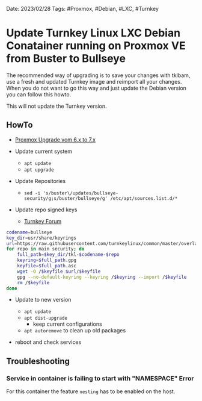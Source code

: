 Date: 2023/02/28
Tags: #Proxmox, #Debian, #LXC, #Turnkey

# Update Turnkey Linux LXC Debian Conatainer running on Proxmox VE from Buster to Bullseye

The recommended way of upgrading is to save your changes with tklbam, use a fresh and updated Turnkey image and reimport all your changes.
When you do not want to go this way and just update the Debian version you can follow this howto.

This will not update the Turnkey version.

## HowTo
- [Proxmox Upgrade vom 6.x to 7.x](https://pve.proxmox.com/wiki/Upgrade_from_6.x_to_7.0)
- Update current system
    - `apt update`
    - `apt upgrade`

- Update Repositories
    - `sed -i 's/buster\/updates/bullseye-security/g;s/buster/bullseye/g' /etc/apt/sources.list.d/*`

- Update repo signed keys
    - [Turnkey Forum](https://www.turnkeylinux.org/comment/51687#comment-51687)

```bash
codename=bullseye
key_dir=usr/share/keyrings
url=https://raw.githubusercontent.com/turnkeylinux/common/master/overlays/bootstrap_apt
for repo in main security; do
    full_path=$key_dir/tkl-$codename-$repo
    keyring=$full_path.gpg
    keyfile=$full_path.asc
    wget -O /$keyfile $url/$keyfile
    gpg --no-default-keyring --keyring /$keyring --import /$keyfile
    rm /$keyfile
done
```

- Update to new version
    - `apt update`
    - `apt dist-upgrade`
        - keep current configurations
    - `apt autoremove` to clean up old packages

- reboot and check services

## Troubleshooting
### Service in container is failing to start with "NAMESPACE" Error
For this container the feature `nesting` has to be enabled on the host.
